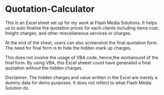 # Quotation-Calculator
This is an Excel sheet set up for my work at Flash Media Solutions. It helps us to auto finalise the quotation prices for each clients including items cost, freight charges, and other miscellaneous services or charges.

At the end of the sheet, users can also screenshot the final quotation form. The need for final form is to hide the hidden mark up charges.

This does not involve the usage of VBA code, hence,the workaround of the final form. By using VBA, this Excel sheeet could have generated a final quotation without the hidden charges.

Disclaimer: The hidden charges and value written in the Excel are merely a dummy data for demo purposes. It does not reflect to what Flash Media Solution do.
